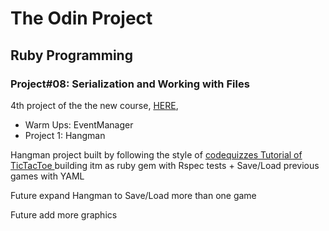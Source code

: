 <h1> The Odin Project </h1>
<h2> Ruby Programming </h2>
<h3> Project#08: Serialization and Working with Files </h3>
<p> 4th project of the the new course, <a href="http://www.theodinproject.com/ruby-programming/file-i-o-and-serialization">HERE</a>,
</p>
<ul>
<li>Warm Ups: EventManager</li>
<li>Project 1: Hangman</li>
</ul>
<p>Hangman project built by following the style of <a href="https://codequizzes.wordpress.com/2013/10/25/creating-a-tic-tac-toe-game-with-ruby/">codequizzes Tutorial of TicTacToe </a>
building itm as ruby gem with Rspec tests + Save/Load previous games with YAML</p>
<p>Future expand Hangman to Save/Load more than one game</p>
<p> Future add more graphics </p>
 
